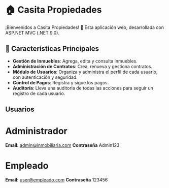 # 🏠 Casita Propiedades

¡Bienvenidos a Casita Propiedades! 🎉 Esta aplicación web, desarrollada con ASP.NET MVC (.NET 9.0).

## 🌟 Características Principales

- **Gestión de Inmuebles**: Agrega, edita y consulta inmuebles.
- **Administración de Contratos**: Crea, renueva y gestiona contratos.
- **Módulo de Usuarios**: Organiza y administra el perfil de cada usuario, con autenticación y seguridad.
- **Control de Pagos**: Registra y sigue los pagos.
- **Auditoría**: Lleva una auditoria de todas las acciones para seguir un registro de cada usuario.

## Usuarios

# Administrador

**Email:**
admin@inmobiliaria.com
**Contraseña**
Admin123

# Empleado

**Email:**
user@empleado.com
**Contraseña**
123456
